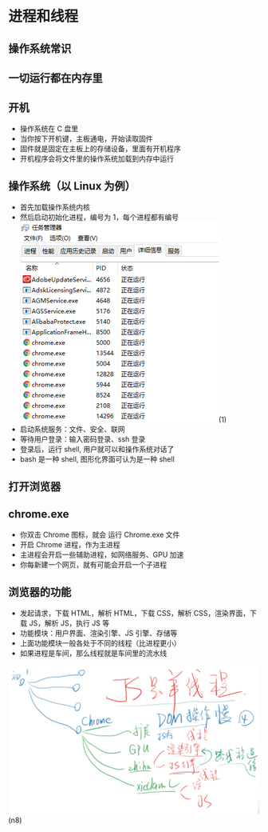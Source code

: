 # 进程和线程

## 操作系统常识

## 一切运行都在内存里

## 开机

- 操作系统在 C 盘里
- 当你按下开机键，主板通电，开始读取固件
- 固件就是固定在主板上的存储设备，里面有开机程序
- 开机程序会将文件里的操作系统加载到内存中运行

## 操作系统（以 Linux 为例）

- 首先加载操作系统内核
- 然后启动初始化进程，编号为 1，每个进程都有编号
  ![image](../images2/63/1.png)(1)
- 启动系统服务：文件、安全、联网
- 等待用户登录：输入密码登录、ssh 登录
- 登录后，运行 shell, 用户就可以和操作系统对话了
- bash 是一种 shell, 图形化界面可认为是一种 shell

## 打开浏览器

## chrome.exe

- 你双击 Chrome 图标，就会 运行 Chrome.exe 文件
- 开启 Chrome 进程，作为主进程
- 主进程会开启一些辅助进程，如网络服务、GPU 加速
- 你每新建一个网页，就有可能会开启一个子进程

## 浏览器的功能

- 发起请求，下载 HTML，解析 HTML，下载 CSS，解析 CSS，渲染界面，下载 JS，解析 JS，执行 JS 等
- 功能模块：用户界面、渲染引擎、JS 引擎、存储等
- 上面功能模块一般各处于不同的线程（比进程更小）
- 如果进程是车间，那么线程就是车间里的流水线

![image](../images2/63/n8.png)(n8)

